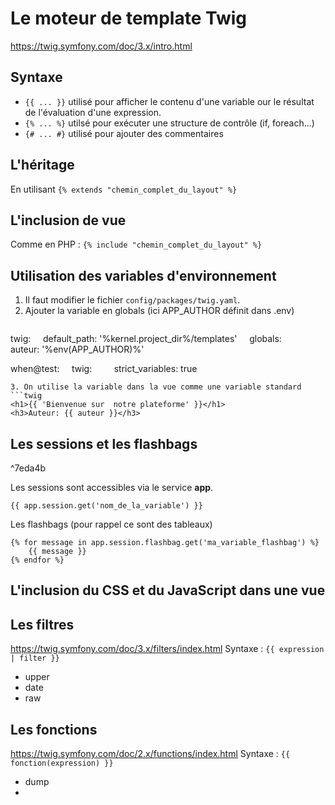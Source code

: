 # Le moteur de template Twig

https://twig.symfony.com/doc/3.x/intro.html

## Syntaxe
- `{{ ... }}` utilisé pour afficher le contenu d'une variable our le résultat de l'évaluation d'une expression.
- `{% ... %}` utilsé pour exécuter une structure de contrôle (if, foreach...)
- `{# ... #}` utilisé pour ajouter des commentaires

## L'héritage
En utilisant `{% extends "chemin_complet_du_layout" %}`

## L'inclusion de vue
Comme en PHP : `{% include "chemin_complet_du_layout" %}`

## Utilisation des variables d'environnement
1. Il faut modifier le fichier `config/packages/twig.yaml`.
2. Ajouter la variable en globals (ici APP_AUTHOR définit dans .env)
   ```yaml
twig:
    default_path: '%kernel.project_dir%/templates'
    globals:
        auteur: '%env(APP_AUTHOR)%'

when@test:
    twig:
        strict_variables: true
```
3. On utilise la variable dans la vue comme une variable standard
```twig
<h1>{{ 'Bienvenue sur  notre plateforme' }}</h1>
<h3>Auteur: {{ auteur }}</h3>
```

## Les sessions et les flashbags

^7eda4b

Les sessions sont accessibles via le service **app**.
```twig
{{ app.session.get('nom_de_la_variable') }}
```

Les flashbags (pour rappel ce sont des tableaux)
```twig
{% for message in app.session.flashbag.get('ma_variable_flashbag') %}
	{{ message }}
{% endfor %}
```

## L'inclusion du CSS et du JavaScript dans une vue

## Les filtres
https://twig.symfony.com/doc/3.x/filters/index.html
Syntaxe : `{{ expression | filter }}`
- upper
- date
- raw

## Les fonctions
https://twig.symfony.com/doc/2.x/functions/index.html
Syntaxe : `{{ fonction(expression) }}`
- dump
- 
